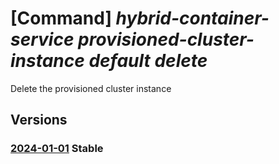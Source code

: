 # [Command] _hybrid-container-service provisioned-cluster-instance default delete_

Delete the provisioned cluster instance

## Versions

### [2024-01-01](/Resources/mgmt-plane/L3tjb25uZWN0ZWRjbHVzdGVycmVzb3VyY2V1cml9L3Byb3ZpZGVycy9taWNyb3NvZnQuaHlicmlkY29udGFpbmVyc2VydmljZS9wcm92aXNpb25lZGNsdXN0ZXJpbnN0YW5jZXMvZGVmYXVsdA==/2024-01-01.xml) **Stable**

<!-- mgmt-plane /{connectedclusterresourceuri}/providers/microsoft.hybridcontainerservice/provisionedclusterinstances/default 2024-01-01 -->
